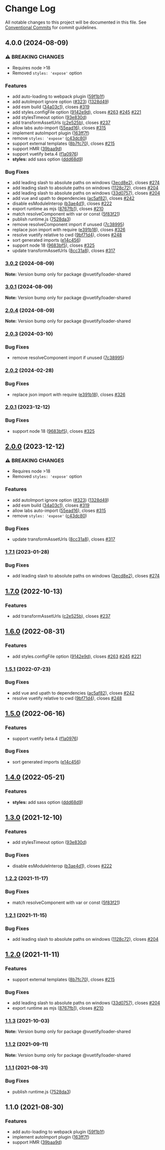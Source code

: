 # Change Log

All notable changes to this project will be documented in this file.
See [Conventional Commits](https://conventionalcommits.org) for commit guidelines.

## 4.0.0 (2024-08-09)


### ⚠ BREAKING CHANGES

* Requires node >18
* Removed `styles: 'expose'` option

### Features

* add auto-loading to webpack plugin ([59f1b1f](https://github.com/shreymahendru/vuetify-loader/commit/59f1b1f6f805cdab9cacd0372b394df3dafb4698))
* add autoImport ignore option ([#323](https://github.com/shreymahendru/vuetify-loader/issues/323)) ([1328d49](https://github.com/shreymahendru/vuetify-loader/commit/1328d492abcf4612f336b6ad1d014f1ed250793c))
* add esm build ([34a03c1](https://github.com/shreymahendru/vuetify-loader/commit/34a03c152e04e16694ca43c255a08edf3a2bd382)), closes [#319](https://github.com/shreymahendru/vuetify-loader/issues/319)
* add styles.configFile option ([9142e9d](https://github.com/shreymahendru/vuetify-loader/commit/9142e9d644ba1e4f86486440c29a318704090636)), closes [#263](https://github.com/shreymahendru/vuetify-loader/issues/263) [#245](https://github.com/shreymahendru/vuetify-loader/issues/245) [#221](https://github.com/shreymahendru/vuetify-loader/issues/221)
* add stylesTimeout option ([93e830d](https://github.com/shreymahendru/vuetify-loader/commit/93e830dd728610bfa83c5a93f85fcca6acb4f59d))
* add transformAssetUrls ([c2e525b](https://github.com/shreymahendru/vuetify-loader/commit/c2e525b3a3ad5582ffc50216a94c47b94f1c8fc9)), closes [#237](https://github.com/shreymahendru/vuetify-loader/issues/237)
* allow labs auto-import ([55ead16](https://github.com/shreymahendru/vuetify-loader/commit/55ead1692cd857a15e7595d14e97766c57651f0b)), closes [#315](https://github.com/shreymahendru/vuetify-loader/issues/315)
* implement autoImport plugin ([163ff7f](https://github.com/shreymahendru/vuetify-loader/commit/163ff7f25c2e8cb65bc6461f4399b52e53b77612))
* remove `styles: 'expose'` ([c43dc80](https://github.com/shreymahendru/vuetify-loader/commit/c43dc804811bf22be920ac72a38e7b4c193bca3b))
* support external templates ([8b7fc70](https://github.com/shreymahendru/vuetify-loader/commit/8b7fc7082cf177e122d83b97ec0521092c044a77)), closes [#215](https://github.com/shreymahendru/vuetify-loader/issues/215)
* support HMR ([39baa9d](https://github.com/shreymahendru/vuetify-loader/commit/39baa9dd70a52656af8f7508a1e095a468483d19))
* support vuetify beta.4 ([f1a0976](https://github.com/shreymahendru/vuetify-loader/commit/f1a09765e568c7ee5481dd576765939ffc1fe534))
* **styles:** add sass option ([ddd68d9](https://github.com/shreymahendru/vuetify-loader/commit/ddd68d99aedaa0088c5d89740d1a9b9c1bb74808))


### Bug Fixes

* add leading slash to absolute paths on windows ([3ecd8e2](https://github.com/shreymahendru/vuetify-loader/commit/3ecd8e2d8034137ca47ad8325df960dfb0efc08e)), closes [#274](https://github.com/shreymahendru/vuetify-loader/issues/274)
* add leading slash to absolute paths on windows ([1128c72](https://github.com/shreymahendru/vuetify-loader/commit/1128c721d87ba64a4143c6a7f6fbeb86ac3aa25a)), closes [#204](https://github.com/shreymahendru/vuetify-loader/issues/204)
* add leading slash to absolute paths on windows ([33d0757](https://github.com/shreymahendru/vuetify-loader/commit/33d0757e5de3278fb17a299141f87024bdd936d3)), closes [#204](https://github.com/shreymahendru/vuetify-loader/issues/204)
* add vue and upath to dependencies ([ac5af82](https://github.com/shreymahendru/vuetify-loader/commit/ac5af823f1bfd8bc79dc3eb353eed64adef34421)), closes [#242](https://github.com/shreymahendru/vuetify-loader/issues/242)
* disable esModuleInterop ([b3ae4d1](https://github.com/shreymahendru/vuetify-loader/commit/b3ae4d17e4319ab1b8c550d50b0cc2737a8d0719)), closes [#222](https://github.com/shreymahendru/vuetify-loader/issues/222)
* export runtime as mjs ([8767fb1](https://github.com/shreymahendru/vuetify-loader/commit/8767fb1c227320e63c0259b630cdf52756218e23)), closes [#210](https://github.com/shreymahendru/vuetify-loader/issues/210)
* match resolveComponent with var or const ([5f83f21](https://github.com/shreymahendru/vuetify-loader/commit/5f83f215e82b6637230ac3808d09c1e106d892ec))
* publish runtime.js ([7528da3](https://github.com/shreymahendru/vuetify-loader/commit/7528da3f4f225521bcfa8bea7583590be24a7e38))
* remove resolveComponent import if unused ([7c38995](https://github.com/shreymahendru/vuetify-loader/commit/7c389951c26d62dc02ff9c9b3737d1585e0284a0))
* replace json import with require ([e391b18](https://github.com/shreymahendru/vuetify-loader/commit/e391b185fea33719f0dcbc36f8ae285515b61aae)), closes [#326](https://github.com/shreymahendru/vuetify-loader/issues/326)
* resolve vuetify relative to cwd ([9bf71d4](https://github.com/shreymahendru/vuetify-loader/commit/9bf71d4fd8596cf8333e3041f4307a851c7aba6a)), closes [#248](https://github.com/shreymahendru/vuetify-loader/issues/248)
* sort generated imports ([e14c456](https://github.com/shreymahendru/vuetify-loader/commit/e14c45630442cc235cc670578a56457880e734f1))
* support node 18 ([9683bf5](https://github.com/shreymahendru/vuetify-loader/commit/9683bf54ad3b26a6553574a1be6a6c3c95fc3afd)), closes [#325](https://github.com/shreymahendru/vuetify-loader/issues/325)
* update transformAssetUrls ([8cc31a8](https://github.com/shreymahendru/vuetify-loader/commit/8cc31a8db7e325aa779c0bfb0e55186afe6db736)), closes [#317](https://github.com/shreymahendru/vuetify-loader/issues/317)



### [3.0.2](https://github.com/shreymahendru/vuetify-loader/compare/@vuetify/loader-shared@3.0.1...@vuetify/loader-shared@3.0.2) (2024-08-09)

**Note:** Version bump only for package @vuetify/loader-shared





### [3.0.1](https://github.com/vuetifyjs/vuetify-loader/compare/@vuetify/loader-shared@2.0.4...@vuetify/loader-shared@3.0.1) (2024-08-09)

**Note:** Version bump only for package @vuetify/loader-shared





### [2.0.4](https://github.com/vuetifyjs/vuetify-loader/compare/@vuetify/loader-shared@2.0.3...@vuetify/loader-shared@2.0.4) (2024-08-09)

**Note:** Version bump only for package @vuetify/loader-shared





### [2.0.3](https://github.com/vuetifyjs/vuetify-loader/compare/@vuetify/loader-shared@2.0.2...@vuetify/loader-shared@2.0.3) (2024-03-10)


### Bug Fixes

* remove resolveComponent import if unused ([7c38995](https://github.com/vuetifyjs/vuetify-loader/commit/7c389951c26d62dc02ff9c9b3737d1585e0284a0))



### [2.0.2](https://github.com/vuetifyjs/vuetify-loader/compare/@vuetify/loader-shared@2.0.1...@vuetify/loader-shared@2.0.2) (2024-02-28)


### Bug Fixes

* replace json import with require ([e391b18](https://github.com/vuetifyjs/vuetify-loader/commit/e391b185fea33719f0dcbc36f8ae285515b61aae)), closes [#326](https://github.com/vuetifyjs/vuetify-loader/issues/326)



### [2.0.1](https://github.com/vuetifyjs/vuetify-loader/compare/@vuetify/loader-shared@2.0.0...@vuetify/loader-shared@2.0.1) (2023-12-12)


### Bug Fixes

* support node 18 ([9683bf5](https://github.com/vuetifyjs/vuetify-loader/commit/9683bf54ad3b26a6553574a1be6a6c3c95fc3afd)), closes [#325](https://github.com/vuetifyjs/vuetify-loader/issues/325)



## [2.0.0](https://github.com/vuetifyjs/vuetify-loader/compare/@vuetify/loader-shared@1.7.1...@vuetify/loader-shared@2.0.0) (2023-12-12)


### ⚠ BREAKING CHANGES

* Requires node >18
* Removed `styles: 'expose'` option

### Features

* add autoImport ignore option ([#323](https://github.com/vuetifyjs/vuetify-loader/issues/323)) ([1328d49](https://github.com/vuetifyjs/vuetify-loader/commit/1328d492abcf4612f336b6ad1d014f1ed250793c))
* add esm build ([34a03c1](https://github.com/vuetifyjs/vuetify-loader/commit/34a03c152e04e16694ca43c255a08edf3a2bd382)), closes [#319](https://github.com/vuetifyjs/vuetify-loader/issues/319)
* allow labs auto-import ([55ead16](https://github.com/vuetifyjs/vuetify-loader/commit/55ead1692cd857a15e7595d14e97766c57651f0b)), closes [#315](https://github.com/vuetifyjs/vuetify-loader/issues/315)
* remove `styles: 'expose'` ([c43dc80](https://github.com/vuetifyjs/vuetify-loader/commit/c43dc804811bf22be920ac72a38e7b4c193bca3b))


### Bug Fixes

* update transformAssetUrls ([8cc31a8](https://github.com/vuetifyjs/vuetify-loader/commit/8cc31a8db7e325aa779c0bfb0e55186afe6db736)), closes [#317](https://github.com/vuetifyjs/vuetify-loader/issues/317)



### [1.7.1](https://github.com/vuetifyjs/vuetify-loader/compare/@vuetify/loader-shared@1.7.0...@vuetify/loader-shared@1.7.1) (2023-01-28)


### Bug Fixes

* add leading slash to absolute paths on windows ([3ecd8e2](https://github.com/vuetifyjs/vuetify-loader/commit/3ecd8e2d8034137ca47ad8325df960dfb0efc08e)), closes [#274](https://github.com/vuetifyjs/vuetify-loader/issues/274)



## [1.7.0](https://github.com/vuetifyjs/vuetify-loader/compare/@vuetify/loader-shared@1.6.0...@vuetify/loader-shared@1.7.0) (2022-10-13)


### Features

* add transformAssetUrls ([c2e525b](https://github.com/vuetifyjs/vuetify-loader/commit/c2e525b3a3ad5582ffc50216a94c47b94f1c8fc9)), closes [#237](https://github.com/vuetifyjs/vuetify-loader/issues/237)



## [1.6.0](https://github.com/vuetifyjs/vuetify-loader/compare/@vuetify/loader-shared@1.5.1...@vuetify/loader-shared@1.6.0) (2022-08-31)


### Features

* add styles.configFile option ([9142e9d](https://github.com/vuetifyjs/vuetify-loader/commit/9142e9d644ba1e4f86486440c29a318704090636)), closes [#263](https://github.com/vuetifyjs/vuetify-loader/issues/263) [#245](https://github.com/vuetifyjs/vuetify-loader/issues/245) [#221](https://github.com/vuetifyjs/vuetify-loader/issues/221)



### [1.5.1](https://github.com/vuetifyjs/vuetify-loader/compare/@vuetify/loader-shared@1.5.0...@vuetify/loader-shared@1.5.1) (2022-07-23)


### Bug Fixes

* add vue and upath to dependencies ([ac5af82](https://github.com/vuetifyjs/vuetify-loader/commit/ac5af823f1bfd8bc79dc3eb353eed64adef34421)), closes [#242](https://github.com/vuetifyjs/vuetify-loader/issues/242)
* resolve vuetify relative to cwd ([9bf71d4](https://github.com/vuetifyjs/vuetify-loader/commit/9bf71d4fd8596cf8333e3041f4307a851c7aba6a)), closes [#248](https://github.com/vuetifyjs/vuetify-loader/issues/248)



## [1.5.0](https://github.com/vuetifyjs/vuetify-loader/compare/@vuetify/loader-shared@1.4.0...@vuetify/loader-shared@1.5.0) (2022-06-16)


### Features

* support vuetify beta.4 ([f1a0976](https://github.com/vuetifyjs/vuetify-loader/commit/f1a09765e568c7ee5481dd576765939ffc1fe534))


### Bug Fixes

* sort generated imports ([e14c456](https://github.com/vuetifyjs/vuetify-loader/commit/e14c45630442cc235cc670578a56457880e734f1))



## [1.4.0](https://github.com/vuetifyjs/vuetify-loader/compare/@vuetify/loader-shared@1.3.0...@vuetify/loader-shared@1.4.0) (2022-05-21)


### Features

* **styles:** add sass option ([ddd68d9](https://github.com/vuetifyjs/vuetify-loader/commit/ddd68d99aedaa0088c5d89740d1a9b9c1bb74808))



## [1.3.0](https://github.com/vuetifyjs/vuetify-loader/compare/@vuetify/loader-shared@1.2.2...@vuetify/loader-shared@1.3.0) (2021-12-10)


### Features

* add stylesTimeout option ([93e830d](https://github.com/vuetifyjs/vuetify-loader/commit/93e830dd728610bfa83c5a93f85fcca6acb4f59d))


### Bug Fixes

* disable esModuleInterop ([b3ae4d1](https://github.com/vuetifyjs/vuetify-loader/commit/b3ae4d17e4319ab1b8c550d50b0cc2737a8d0719)), closes [#222](https://github.com/vuetifyjs/vuetify-loader/issues/222)



### [1.2.2](https://github.com/vuetifyjs/vuetify-loader/compare/@vuetify/loader-shared@1.2.1...@vuetify/loader-shared@1.2.2) (2021-11-17)


### Bug Fixes

* match resolveComponent with var or const ([5f83f21](https://github.com/vuetifyjs/vuetify-loader/commit/5f83f215e82b6637230ac3808d09c1e106d892ec))



### [1.2.1](https://github.com/vuetifyjs/vuetify-loader/compare/@vuetify/loader-shared@1.2.0...@vuetify/loader-shared@1.2.1) (2021-11-15)


### Bug Fixes

* add leading slash to absolute paths on windows ([1128c72](https://github.com/vuetifyjs/vuetify-loader/commit/1128c721d87ba64a4143c6a7f6fbeb86ac3aa25a)), closes [#204](https://github.com/vuetifyjs/vuetify-loader/issues/204)



## [1.2.0](https://github.com/vuetifyjs/vuetify-loader/compare/@vuetify/loader-shared@1.1.3...@vuetify/loader-shared@1.2.0) (2021-11-11)


### Features

* support external templates ([8b7fc70](https://github.com/vuetifyjs/vuetify-loader/commit/8b7fc7082cf177e122d83b97ec0521092c044a77)), closes [#215](https://github.com/vuetifyjs/vuetify-loader/issues/215)


### Bug Fixes

* add leading slash to absolute paths on windows ([33d0757](https://github.com/vuetifyjs/vuetify-loader/commit/33d0757e5de3278fb17a299141f87024bdd936d3)), closes [#204](https://github.com/vuetifyjs/vuetify-loader/issues/204)
* export runtime as mjs ([8767fb1](https://github.com/vuetifyjs/vuetify-loader/commit/8767fb1c227320e63c0259b630cdf52756218e23)), closes [#210](https://github.com/vuetifyjs/vuetify-loader/issues/210)



### [1.1.3](https://github.com/vuetifyjs/vuetify-loader/compare/@vuetify/loader-shared@1.1.2...@vuetify/loader-shared@1.1.3) (2021-10-03)

**Note:** Version bump only for package @vuetify/loader-shared





### [1.1.2](https://github.com/vuetifyjs/vuetify-loader/compare/@vuetify/loader-shared@1.1.1...@vuetify/loader-shared@1.1.2) (2021-09-11)

**Note:** Version bump only for package @vuetify/loader-shared





### [1.1.1](https://github.com/vuetifyjs/vuetify-loader/compare/@vuetify/loader-shared@1.1.0...@vuetify/loader-shared@1.1.1) (2021-08-31)


### Bug Fixes

* publish runtime.js ([7528da3](https://github.com/vuetifyjs/vuetify-loader/commit/7528da3f4f225521bcfa8bea7583590be24a7e38))



## 1.1.0 (2021-08-30)


### Features

* add auto-loading to webpack plugin ([59f1b1f](https://github.com/vuetifyjs/vuetify-loader/commit/59f1b1f6f805cdab9cacd0372b394df3dafb4698))
* implement autoImport plugin ([163ff7f](https://github.com/vuetifyjs/vuetify-loader/commit/163ff7f25c2e8cb65bc6461f4399b52e53b77612))
* support HMR ([39baa9d](https://github.com/vuetifyjs/vuetify-loader/commit/39baa9dd70a52656af8f7508a1e095a468483d19))
